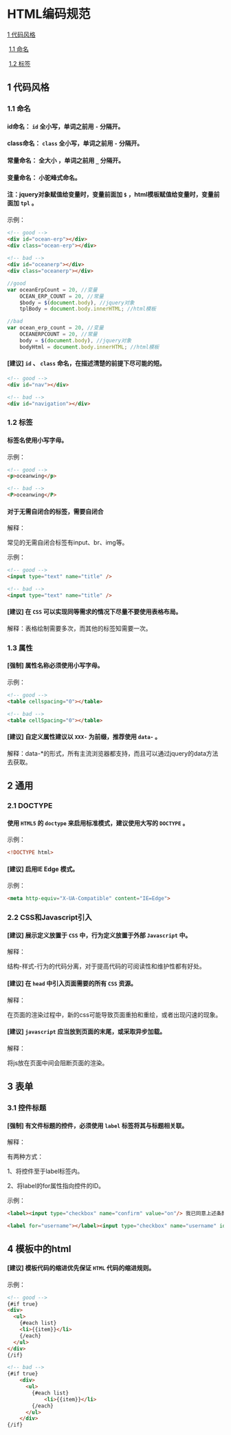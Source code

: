 # HTML编码规范

[1 代码风格](#user-content-1-代码风格)

​	[1.1 命名](user-content-11-命名)

​	[1.2 标签](user-content-12标签)





## 1 代码风格

### 1.1 命名

#### **id命名：** `id`  全小写，单词之前用 `-` 分隔开。

#### **class命名：** `class` 全小写，单词之前用  `-` 分隔开。

#### **常量命名：** 全大小 ，单词之前用 `_` 分隔开。

#### **变量命名：** 小驼峰式命名。

#### 注：jquery对象赋值给变量时，变量前面加 `$` ，html模板赋值给变量时，变量前面加 `tpl`	 。

示例：

``` html
<!-- good --> 
<div id="ocean-erp"></div>
<div class="ocean-erp"></div>
 
<!-- bad -->
<div id="oceanerp"></div>
<div class="oceanerp"></div>
```



``` javascript
//good
var oceanErpCount = 20, //变量
   	OCEAN_ERP_COUNT = 20, //常量
	$body = $(document.body), //jquery对象
    tplBody = document.body.innerHTML; //html模板

//bad
var ocean_erp_count = 20, //变量
	OCEANERPCOUNT = 20, //常量
    body = $(document.body), //jquery对象
    bodyHtml = document.body.innerHTML; //html模板
```



#### [建议] `id` 、 `class` 命名，在描述清楚的前提下尽可能的短。

``` html
<!-- good -->
<div id="nav"></div>

<!-- bad -->
<div id="navigation"></div>
```



### 1.2 标签

#### 标签名使用小写字母。

示例：

``` html
<!-- good -->
<p>oceanwing</p>

<!-- bad -->
<P>oceanwing</P>
```



#### 对于无需自闭合的标签，需要自闭合

解释：

常见的无需自闭合标签有input、br、img等。

示例：

``` html
<!-- good -->
<input type="text" name="title" />

<!-- bad -->
<input type="text" name="title" />
```



#### [建议] 在 `CSS` 可以实现同等需求的情况下尽量不要使用表格布局。

解释：表格绘制需要多次，而其他的标签知需要一次。



### 1.3 属性

#### [强制] 属性名称必须使用小写字母。

示例：

``` html
<!-- good -->
<table cellspacing="0"></table>

<!-- bad -->
<table cellSpacing="0"></table>
```



#### [建议] 自定义属性建议以 `XXX-` 为前缀，推荐使用 `data-` 。

解释：data-*的形式，所有主流浏览器都支持，而且可以通过jquery的data方法去获取。





## 2 通用

### 2.1 DOCTYPE

#### 使用 `HTML5` 的 `doctype` 来启用标准模式，建议使用大写的 `DOCTYPE` 。

示例：

``` html
<!DOCTYPE html>
```

#### [建议] 启用IE Edge 模式。

示例：

``` html
<meta http-equiv="X-UA-Compatible" content="IE=Edge">
```



### 2.2  CSS和Javascript引入

#### [建议] 展示定义放置于 `CSS` 中，行为定义放置于外部 `Javascript` 中。

解释：

结构-样式-行为的代码分离，对于提高代码的可阅读性和维护性都有好处。

#### [建议] 在 `head` 中引入页面需要的所有 `CSS` 资源。

解释：

在页面的渲染过程中，新的css可能导致页面重拍和重绘，或者出现闪速的现象。

#### [建议] `javascript` 应当放到页面的末尾，或采取异步加载。

解释：

将js放在页面中间会阻断页面的渲染。



## 3 表单

### 3.1 控件标题 

#### [强制] 有文件标题的控件，必须使用 `label` 标签将其与标题相关联。

解释：

有两种方式：

1、将控件至于label标签内。

2、将label的for属性指向控件的ID。

示例：

``` html
<label><input type="checkbox" name="confirm" value="on"/> 我已同意上述条款</label>

<label for="username"></label><input type="checkbox" name="username" id="username"/>
```





## 4 模板中的html

#### [建议] 模板代码的缩进优先保证 `HTML` 代码的缩进规则。

示例：

``` html
<!-- good -->
{#if true}
<div>
  <ul>
    {#each list}
    <li>{{item}}</li>
    {/each}
  </ul>
</div>
{/if}

<!-- bad -->
{#if true}
	<div>
      <ul>
		{#each list}
        	<li>{{item}}</li>
        {/each}
      </ul> 
    </div>
{/if}
```



